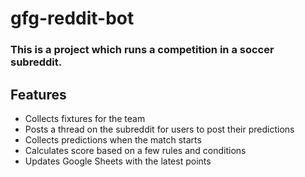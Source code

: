 # gfg-reddit-bot
### This is a project which runs a competition in a soccer subreddit.

## Features
* Collects fixtures for the team
* Posts a thread on the subreddit for users to post their predictions
* Collects predictions when the match starts
* Calculates score based on a few rules and conditions
* Updates Google Sheets with the latest points


